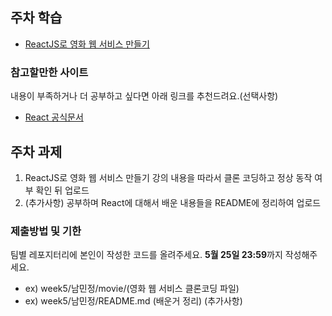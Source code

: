 ## 주차 학습
- [ReactJS로 영화 웹 서비스 만들기](https://nomadcoders.co/react-fundamentals)

### 참고할만한 사이트
내용이 부족하거나 더 공부하고 싶다면 아래 링크를 추천드려요.(선택사항)
- [React 공식문서](https://ko.reactjs.org/tutorial/tutorial.html)

## 주차 과제
1. ReactJS로 영화 웹 서비스 만들기 강의 내용을 따라서 클론 코딩하고 정상 동작 여부 확인 뒤 업로드
2. (추가사항) 공부하며 React에 대해서 배운 내용들을 README에 정리하여 업로드
   
### 제출방법 및 기한
팀별 레포지터리에 본인이 작성한 코드를 올려주세요. 
**5월 25일 23:59**까지 작성해주세요.
- ex) week5/남민정/movie/(영화 웹 서비스 클론코딩 파일)
- ex) week5/남민정/README.md (배운거 정리) (추가사항)